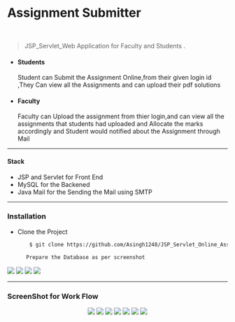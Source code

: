# Assignment Submitter

<div>
<br>
 
 >JSP_Servlet_Web Application for Faculty and Students .
   <ul>
   <li><h4>Students</h4></li> Student can Submit the Assignment Online,from their given login id ,They Can view all the Assignments and can upload their pdf solutions
   <li><h4>Faculty</h4></li>Faculty can Upload the assignment from thier login,and can view all the assignments that students 
 had uploaded and Allocate the marks accordingly and Student would notified about the Assignment
 through Mail
 </ul>
 
 -------------------------
 <h4>Stack </h4>
 <ul> 
 <li>JSP and Servlet for  Front End </li>
 <li>MySQL for the Backened </li>
 <li>Java Mail for the Sending the Mail using SMTP </li>
 </ul>
 </div>
 
 --------------------------------
 ### Installation
 
 * Clone the Project
 ```sh
        $ git clone https://github.com/Asingh1248/JSP_Servlet_Online_Assignment_Submission.git    
```
```sh
      Prepare the Database as per screenshot
````


<img src="./ScreenShot/1st Database.png">
<img src="./ScreenShot/2nd_DataBase.png">
<img src="./ScreenShot/3rd_DataBase.png">
<img src="./ScreenShot/4th_DataBase.png">

---------------------------------
### ScreenShot for Work Flow
<div align=center>
 <img src="./ScreenShot/HomePage.png">
 <img src="./ScreenShot/FacultyDashBoard.png">
 <img src="./ScreenShot/FacultyGeneratinAssignment.png">
 <img src="./ScreenShot/Assignment_Generated_Successfully.png">
 <img src="./ScreenShot/Student_Login.png">
 <img src="./ScreenShot/StudentDashBoard.png">
 <img src="./ScreenShot/Student_Upload_assignement.png">
 
</div>


 
 
 
